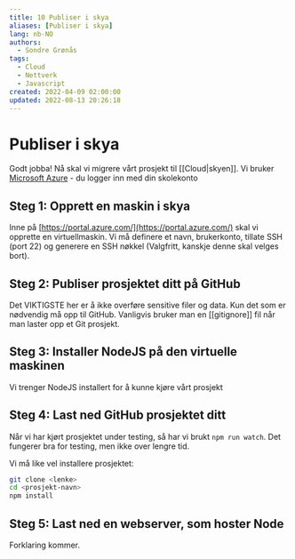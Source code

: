 ```yaml
---
title: 10 Publiser i skya
aliases: [Publiser i skya]
lang: nb-NO
authors:
  - Sondre Grønås
tags:
  - Cloud
  - Nettverk
  - Javascript
created: 2022-04-09 02:00:00
updated: 2022-08-13 20:26:18
---
```

# Publiser i skya
Godt jobba! Nå skal vi migrere vårt prosjekt til [[Cloud|skyen]]. Vi bruker [Microsoft Azure](https://azure.microsoft.com/en-us/) - du logger inn med din skolekonto

## Steg 1: Opprett en maskin i skya
Inne på [https://portal.azure.com/](https://portal.azure.com/) skal vi opprette en virtuellmaskin. Vi må definere et navn, brukerkonto, tillate SSH (port 22) og generere en SSH nøkkel (Valgfritt, kanskje denne skal velges bort).

## Steg 2: Publiser prosjektet ditt på GitHub
Det VIKTIGSTE her er å ikke overføre sensitive filer og data. Kun det som er nødvendig må opp til GitHub. Vanligvis bruker man en [[gitignore]] fil når man laster opp et Git prosjekt.

## Steg 3: Installer NodeJS på den virtuelle maskinen
Vi trenger NodeJS installert for å kunne kjøre vårt prosjekt

## Steg 4: Last ned GitHub prosjektet ditt
Når vi har kjørt prosjektet under testing, så har vi brukt `npm run watch`. Det fungerer bra for testing, men ikke over lengre tid.

Vi må like vel installere prosjektet:
```sh
git clone <lenke>
cd <prosjekt-navn>
npm install
```

## Steg 5: Last ned en webserver, som hoster Node
Forklaring kommer.

